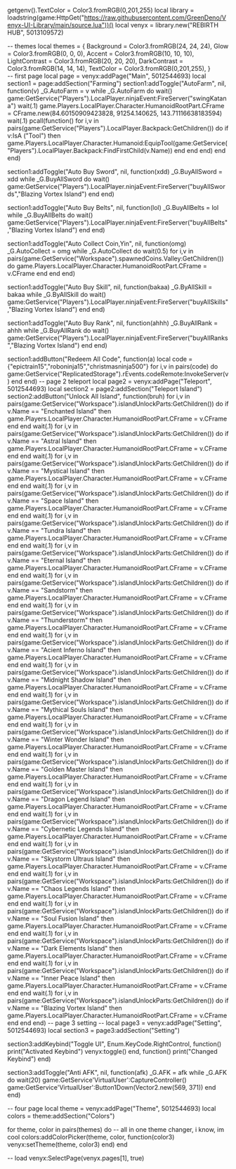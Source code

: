 getgenv().TextColor = Color3.fromRGB(0,201,255)
local library = loadstring(game:HttpGet("https://raw.githubusercontent.com/GreenDeno/Venyx-UI-Library/main/source.lua"))()
local venyx = library.new("REBIRTH HUB", 5013109572)

-- themes
local themes = {
Background = Color3.fromRGB(24, 24, 24),
Glow = Color3.fromRGB(0, 0, 0),
Accent = Color3.fromRGB(10, 10, 10),
LightContrast = Color3.fromRGB(20, 20, 20),
DarkContrast = Color3.fromRGB(14, 14, 14), 
TextColor = Color3.fromRGB(0,201,255),
}   
-- first page
local page = venyx:addPage("Main", 5012544693)
local section1 = page:addSection("Farming")
section1:addToggle("AutoFarm", nil, function(v)
_G.AutoFarm = v
while _G.AutoFarm do wait()
game:GetService("Players").LocalPlayer.ninjaEvent:FireServer("swingKatana")
wait(.1)
game.Players.LocalPlayer.Character.HumanoidRootPart.CFrame = CFrame.new(84.60150909423828, 91254.140625, 143.71116638183594)
wait(.1)
       pcall(function()
for i,v in pairs(game:GetService("Players").LocalPlayer.Backpack:GetChildren()) do
    if v:IsA ("Tool") then
         game.Players.LocalPlayer.Character.Humanoid:EquipTool(game:GetService("Players").LocalPlayer.Backpack:FindFirstChild(v.Name))
          end
       end
   end)
    end
end)

section1:addToggle("Auto Buy Sword", nil, function(xdd)
_G.BuyAllSword = xdd
while _G.BuyAllSword do wait()
game:GetService("Players").LocalPlayer.ninjaEvent:FireServer("buyAllSwords","Blazing Vortex Island")
    end
end)

section1:addToggle("Auto Buy Belts", nil, function(lol)
_G.BuyAllBelts = lol
while _G.BuyAllBelts do wait()
game:GetService("Players").LocalPlayer.ninjaEvent:FireServer("buyAllBelts","Blazing Vortex Island")
    end
end)

section1:addToggle("Auto Collect Coin,Yin", nil, function(omg)
_G.AutoCollect = omg
while _G.AutoCollect do wait(0.5)
for i,v in pairs(game:GetService("Workspace").spawnedCoins.Valley:GetChildren()) do
        game.Players.LocalPlayer.Character.HumanoidRootPart.CFrame = v.CFrame
       end
    end
end)

section1:addToggle("Auto Buy Skill", nil, function(bakaa)
_G.ByAllSkill = bakaa
while _G.ByAllSkill do wait()
       game:GetService("Players").LocalPlayer.ninjaEvent:FireServer("buyAllSkills","Blazing Vortex Island")
    end
end)

section1:addToggle("Auto Buy Rank", nil, function(ahhh)
_G.BuyAllRank = ahhh
while _G.BuyAllRank do wait()
game:GetService("Players").LocalPlayer.ninjaEvent:FireServer("buyAllRanks","Blazing Vortex Island")
    end
end)



section1:addButton("Redeem All Code", function(a)
    local code = {"epictrain15","roboninja15","christmasninja500"}
for i,v in pairs(code) do
game:GetService("ReplicatedStorage").rEvents.codeRemote:InvokeServer(v)
   end
end)
-- page 2 teleport
local page2 = venyx:addPage("Teleport", 5012544693)
local section2 = page2:addSection("Teleport Island")
section2:addButton("Unlock All Island", function(bruh)
    for i,v in pairs(game:GetService("Workspace").islandUnlockParts:GetChildren()) do
    if v.Name == "Enchanted Island" then
    game.Players.LocalPlayer.Character.HumanoidRootPart.CFrame = v.CFrame
    end
end
wait(.1)
for i,v in pairs(game:GetService("Workspace").islandUnlockParts:GetChildren()) do
    if v.Name == "Astral Island" then
    game.Players.LocalPlayer.Character.HumanoidRootPart.CFrame = v.CFrame
    end
end
wait(.1)
for i,v in pairs(game:GetService("Workspace").islandUnlockParts:GetChildren()) do
    if v.Name == "Mystical Island" then
    game.Players.LocalPlayer.Character.HumanoidRootPart.CFrame = v.CFrame
    end
end
wait(.1)
for i,v in pairs(game:GetService("Workspace").islandUnlockParts:GetChildren()) do
    if v.Name == "Space Island" then
    game.Players.LocalPlayer.Character.HumanoidRootPart.CFrame = v.CFrame
    end
end
wait(.1)
for i,v in pairs(game:GetService("Workspace").islandUnlockParts:GetChildren()) do
    if v.Name == "Tundra Island" then
    game.Players.LocalPlayer.Character.HumanoidRootPart.CFrame = v.CFrame
    end
end
wait(.1)
for i,v in pairs(game:GetService("Workspace").islandUnlockParts:GetChildren()) do
    if v.Name == "Eternal Island" then
    game.Players.LocalPlayer.Character.HumanoidRootPart.CFrame = v.CFrame
    end
end
wait(.1)
for i,v in pairs(game:GetService("Workspace").islandUnlockParts:GetChildren()) do
    if v.Name == "Sandstorm" then
    game.Players.LocalPlayer.Character.HumanoidRootPart.CFrame = v.CFrame
    end
end
wait(.1)
for i,v in pairs(game:GetService("Workspace").islandUnlockParts:GetChildren()) do
    if v.Name == "Thunderstorm" then
    game.Players.LocalPlayer.Character.HumanoidRootPart.CFrame = v.CFrame
    end
end
wait(.1)
for i,v in pairs(game:GetService("Workspace").islandUnlockParts:GetChildren()) do
    if v.Name == "Acient Inferno Island" then
    game.Players.LocalPlayer.Character.HumanoidRootPart.CFrame = v.CFrame
    end
end
wait(.1)
for i,v in pairs(game:GetService("Workspace").islandUnlockParts:GetChildren()) do
    if v.Name == "Midnight Shadow Island" then
    game.Players.LocalPlayer.Character.HumanoidRootPart.CFrame = v.CFrame
    end
end
wait(.1)
for i,v in pairs(game:GetService("Workspace").islandUnlockParts:GetChildren()) do
    if v.Name == "Mythical Souls Island" then
    game.Players.LocalPlayer.Character.HumanoidRootPart.CFrame = v.CFrame
    end
end
wait(.1)
for i,v in pairs(game:GetService("Workspace").islandUnlockParts:GetChildren()) do
    if v.Name == "Winter Wonder Island" then
    game.Players.LocalPlayer.Character.HumanoidRootPart.CFrame = v.CFrame
    end
end
wait(.1)
for i,v in pairs(game:GetService("Workspace").islandUnlockParts:GetChildren()) do
    if v.Name == "Golden Master Island" then
    game.Players.LocalPlayer.Character.HumanoidRootPart.CFrame = v.CFrame
    end
end
wait(.1)
for i,v in pairs(game:GetService("Workspace").islandUnlockParts:GetChildren()) do
    if v.Name == "Dragon Legend Island" then
    game.Players.LocalPlayer.Character.HumanoidRootPart.CFrame = v.CFrame
    end
end
wait(.1)
for i,v in pairs(game:GetService("Workspace").islandUnlockParts:GetChildren()) do
    if v.Name == "Cybernetic Legends Island" then
    game.Players.LocalPlayer.Character.HumanoidRootPart.CFrame = v.CFrame
    end
end
wait(.1)
for i,v in pairs(game:GetService("Workspace").islandUnlockParts:GetChildren()) do
    if v.Name == "Skystorm Ultraus Island" then
    game.Players.LocalPlayer.Character.HumanoidRootPart.CFrame = v.CFrame
    end
end
wait(.1)
for i,v in pairs(game:GetService("Workspace").islandUnlockParts:GetChildren()) do
    if v.Name == "Chaos Legends Island" then
    game.Players.LocalPlayer.Character.HumanoidRootPart.CFrame = v.CFrame
    end
end
wait(.1)
for i,v in pairs(game:GetService("Workspace").islandUnlockParts:GetChildren()) do
    if v.Name == "Soul Fusion Island" then
    game.Players.LocalPlayer.Character.HumanoidRootPart.CFrame = v.CFrame
    end
end
wait(.1)
for i,v in pairs(game:GetService("Workspace").islandUnlockParts:GetChildren()) do
    if v.Name == "Dark Elements Island" then
    game.Players.LocalPlayer.Character.HumanoidRootPart.CFrame = v.CFrame
    end
end
wait(.1)
for i,v in pairs(game:GetService("Workspace").islandUnlockParts:GetChildren()) do
    if v.Name == "Inner Peace Island" then
    game.Players.LocalPlayer.Character.HumanoidRootPart.CFrame = v.CFrame
    end
end
wait(.1)
for i,v in pairs(game:GetService("Workspace").islandUnlockParts:GetChildren()) do
    if v.Name == "Blazing Vortex Island" then
    game.Players.LocalPlayer.Character.HumanoidRootPart.CFrame = v.CFrame
       end
    end
end)
-- page 3 setting --
local page3 = venyx:addPage("Setting", 5012544693)
local section3 = page3:addSection("Setting")


section3:addKeybind("Toggle UI", Enum.KeyCode.RightControl, function()
print("Activated Keybind")
venyx:toggle()
end, function()
print("Changed Keybind")
end)

section3:addToggle("Anti AFK", nil, function(afk)
_G.AFK = afk
while _G.AFK do wait(20)
       game:GetService'VirtualUser':CaptureController()
   game:GetService'VirtualUser':Button1Down(Vector2.new(569, 371))
    end
end)


-- four page
local theme = venyx:addPage("Theme", 5012544693)
local colors = theme:addSection("Colors")

for theme, color in pairs(themes) do -- all in one theme changer, i know, im cool
colors:addColorPicker(theme, color, function(color3)
venyx:setTheme(theme, color3)
end)
end

-- load
venyx:SelectPage(venyx.pages[1], true)
